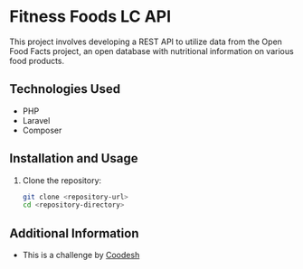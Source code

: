 # Fitness Foods LC API

This project involves developing a REST API to utilize data from the Open Food Facts project, an open database with nutritional information on various food products.

## Technologies Used

- PHP
- Laravel
- Composer

## Installation and Usage

1. Clone the repository:
    ```sh
    git clone <repository-url>
    cd <repository-directory>
    ```

## Additional Information

- This is a challenge by [Coodesh](https://coodesh.com/)


